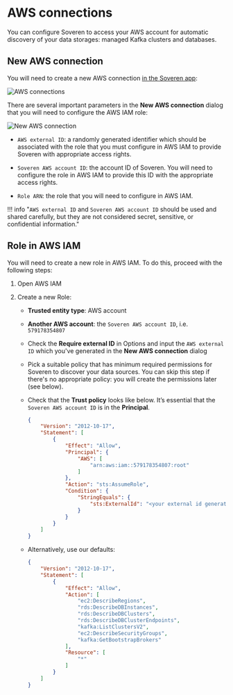 # AWS connections

You can configure Soveren to access your AWS account for automatic discovery of your data storages: managed Kafka clusters and databases.

## New AWS connection

You will need to create a new AWS connection [in the Soveren app](https://app.soveren.io/infrastructure-access/aws):

![AWS connections](../../img/administration/aws-connections.png "AWS connections")

There are several important parameters in the **New AWS connection** dialog that you will need to configure the AWS IAM role:

![New AWS connection](../../img/administration/new-aws-connection.png "New AWS connection")

* `AWS external ID`: a randomly generated identifier which should be associated with the role that you must configure in AWS IAM to provide Soveren with appropriate access rights.

* `Soveren AWS account ID`: the account ID of Soveren. You will need to configure the role in AWS IAM to provide this ID with the appropriate access rights.

* `Role ARN`: the role that you will need to configure in AWS IAM.

!!! info "`AWS external ID` and `Soveren AWS account ID` should be used and shared carefully, but they are not considered secret, sensitive, or confidential information."

## Role in AWS IAM

You will need to create a new role in AWS IAM. To do this, proceed with the following steps:

1. Open AWS IAM

2. Create a new Role:

    * **Trusted entity type**: AWS account

    * **Another AWS account**: the `Soveren AWS account ID`, i.e. `579178354807`

    * Check the **Require external ID** in Options and input the `AWS external ID` which you've generated in the **New AWS connection** dialog

    * Pick a suitable policy that has minimum required permissions for Soveren to discover your data sources. You can skip this step if there's no appropriate policy: you will create the permissions later (see below).

    * Check that the **Trust policy** looks like below. It’s essential that the `Soveren AWS account ID` is in the **Principal**.

        ```json
        {
            "Version": "2012-10-17",
            "Statement": [
                {
                    "Effect": "Allow",
                    "Principal": {
                        "AWS": [
                            "arn:aws:iam::579178354807:root"
                        ]
                    },
                    "Action": "sts:AssumeRole",
                    "Condition": {
                        "StringEquals": {
                            "sts:ExternalId": "<your external id generated by Soveren>"
                        }
                    }
                }
            ]
        }
        ```




    * Alternatively, use our defaults:

        ```json
        {
            "Version": "2012-10-17",
            "Statement": [
                {
                    "Effect": "Allow",
                    "Action": [
                        "ec2:DescribeRegions",
                        "rds:DescribeDBInstances",
                        "rds:DescribeDBClusters",
                        "rds:DescribeDBClusterEndpoints",
                        "kafka:ListClustersV2",
                        "ec2:DescribeSecurityGroups",
                        "kafka:GetBootstrapBrokers"
                    ],
                    "Resource": [
                        "*"
                    ]
                }
            ]
        }
        ```
    